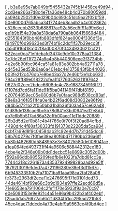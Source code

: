 [
, [b3a6e95e7ab049bf5455432a745b14458ce49d94](https://github.com/facebook/facebook-android-sdk/commit/b3a6e95e7ab049bf5455432a745b14458ce49d94)
, [2cd3ee266a7d8c4e7fa36de48cb4d370b80059dd](https://github.com/facebook/facebook-android-sdk/commit/2cd3ee266a7d8c4e7fa36de48cb4d370b80059dd)
, [aa094b25021d0ed29b04c693c51dc9aa2f02bf59](https://github.com/facebook/facebook-android-sdk/commit/aa094b25021d0ed29b04c693c51dc9aa2f02bf59)
, [50e8000d765abca3417744eb8cadb2b4c002862c](https://github.com/facebook/facebook-android-sdk/commit/50e8000d765abca3417744eb8cadb2b4c002862c)
, [c526ceebb2633b688817ac92a56ed5f91a99c6ed](https://github.com/facebook/facebook-android-sdk/commit/c526ceebb2633b688817ac92a56ed5f91a99c6ed)
, [ee1b9b154e39a8a518da6a790a8b06415669d484](https://github.com/facebook/facebook-android-sdk/commit/ee1b9b154e39a8a518da6a790a8b06415669d484)
, [d2551843f0bb48fb883dfdf824ae0004f336df3e](https://github.com/facebook/facebook-android-sdk/commit/d2551843f0bb48fb883dfdf824ae0004f336df3e)
, [f94970f6d99623ed3f74bf6c2dcf1f37b39ecc3f](https://github.com/facebook/facebook-android-sdk/commit/f94970f6d99623ed3f74bf6c2dcf1f37b39ecc3f)
, [da5df916418a102f8ad00870f04349306212cf21](https://github.com/facebook/facebook-android-sdk/commit/da5df916418a102f8ad00870f04349306212cf21)
, [622eac0ca71efdebafd3474c9de10c378aa21384](https://github.com/facebook/facebook-android-sdk/commit/622eac0ca71efdebafd3474c9de10c378aa21384)
, [3c7dc26ef11f7274a9a4b8b440806eee3f3734bb](https://github.com/facebook/facebook-android-sdk/commit/3c7dc26ef11f7274a9a4b8b440806eee3f3734bb)
, [4e2e6b90fbc964ca51a81e83e802bb4a62711a78](https://github.com/facebook/facebook-android-sdk/commit/4e2e6b90fbc964ca51a81e83e802bb4a62711a78)
, [cd45e35ed53b6aa6a401ebc4e1075843f6b44026](https://github.com/facebook/facebook-android-sdk/commit/cd45e35ed53b6aa6a401ebc4e1075843f6b44026)
, [b03fe212c476db7e9be43a27d2e46bf3e1cbb630](https://github.com/facebook/facebook-android-sdk/commit/b03fe212c476db7e9be43a27d2e46bf3e1cbb630)
, [794c28ff89e018222cfea1f47763526311f97642](https://github.com/facebook/facebook-android-sdk/commit/794c28ff89e018222cfea1f47763526311f97642)
, [0627d02cec2bdcc6608de4c78e1687345916ff71](https://github.com/facebook/facebook-android-sdk/commit/0627d02cec2bdcc6608de4c78e1687345916ff71)
, [f1107dd7cd6fa111de91f5ba041149f47dbf8159](https://github.com/facebook/facebook-android-sdk/commit/f1107dd7cd6fa111de91f5ba041149f47dbf8159)
, [c20764859ec05e080d8b7e0faac988d508cd83af](https://github.com/facebook/facebook-android-sdk/commit/c20764859ec05e080d8b7e0faac988d508cd83af)
, [58e6a346f8511f4a0e4b22f6ad08d30832e86f9d](https://github.com/facebook/facebook-android-sdk/commit/58e6a346f8511f4a0e4b22f6ad08d30832e86f9d)
, [d94b5d721b22f050bb31b3b36fd03a457ce62a48](https://github.com/facebook/facebook-android-sdk/commit/d94b5d721b22f050bb31b3b36fd03a457ce62a48)
, [01d89de138cac6bc5b78d841e3bd0641ea12e8d4](https://github.com/facebook/facebook-android-sdk/commit/01d89de138cac6bc5b78d841e3bd0641ea12e8d4)
, [ab7e6b5b517ad86a32cffb00aec11e11ddc20889](https://github.com/facebook/facebook-android-sdk/commit/ab7e6b5b517ad86a32cffb00aec11e11ddc20889)
, [26b2d5d2ef0b81c4b4f766e0f70f3f20ad84cfbd](https://github.com/facebook/facebook-android-sdk/commit/26b2d5d2ef0b81c4b4f766e0f70f3f20ad84cfbd)
, [4490d4c4f80af30333fd191373d22285da5ca984](https://github.com/facebook/facebook-android-sdk/commit/4490d4c4f80af30333fd191373d22285da5ca984)
, [bcbf7a99d8f9c04584ab31c92e4d7b731d45dcc6](https://github.com/facebook/facebook-android-sdk/commit/bcbf7a99d8f9c04584ab31c92e4d7b731d45dcc6)
, [59b760279c7f0fae38ea80f6bd71790bb236a6ff](https://github.com/facebook/facebook-android-sdk/commit/59b760279c7f0fae38ea80f6bd71790bb236a6ff)
, [5b80d482680d5848953e3e34025580de008041ae](https://github.com/facebook/facebook-android-sdk/commit/5b80d482680d5848953e3e34025580de008041ae)
, [a1ea064fed493731ff44a9606c588442312ee180](https://github.com/facebook/facebook-android-sdk/commit/a1ea064fed493731ff44a9606c588442312ee180)
, [4cbe4e2f348e09b0dd1decbc51e0899c3052d00b](https://github.com/facebook/facebook-android-sdk/commit/4cbe4e2f348e09b0dd1decbc51e0899c3052d00b)
, [f592a66ddb9855209fedfb6e1023fa7dbd81cc3a](https://github.com/facebook/facebook-android-sdk/commit/f592a66ddb9855209fedfb6e1023fa7dbd81cc3a)
, [77444318c2261973a4353792499828baad92e5ff](https://github.com/facebook/facebook-android-sdk/commit/77444318c2261973a4353792499828baad92e5ff)
, [18792f3019e1ded7a4721196280e38ef3df1567c](https://github.com/facebook/facebook-android-sdk/commit/18792f3019e1ded7a4721196280e38ef3df1567c)
, [6b945333510b2fa71071ba91aaa98ca2faf28a08](https://github.com/facebook/facebook-android-sdk/commit/6b945333510b2fa71071ba91aaa98ca2faf28a08)
, [fe373e2963df2ecaf1e2476695ff7fd0101ded73](https://github.com/facebook/facebook-android-sdk/commit/fe373e2963df2ecaf1e2476695ff7fd0101ded73)
, [44de4614bf69e68c3b9c1934e97ffe22ecd66d5a](https://github.com/facebook/facebook-android-sdk/commit/44de4614bf69e68c3b9c1934e97ffe22ecd66d5a)
, [71e6653ea7911064c2fef1f70e5933f9a0e70c97](https://github.com/facebook/facebook-android-sdk/commit/71e6653ea7911064c2fef1f70e5933f9a0e70c97)
, [e0e5093153e9e921c4a51e86a9b422b2af402ebf](https://github.com/facebook/facebook-android-sdk/commit/e0e5093153e9e921c4a51e86a9b422b2af402ebf)
, [f25adb1a576677ab6b21d834f51cc2955d721b53](https://github.com/facebook/facebook-android-sdk/commit/f25adb1a576677ab6b21d834f51cc2955d721b53)
, [45ec4dae71ddcde4a73e4abf9a9563ce4f0bd4ec](https://github.com/facebook/facebook-android-sdk/commit/45ec4dae71ddcde4a73e4abf9a9563ce4f0bd4ec)
]
